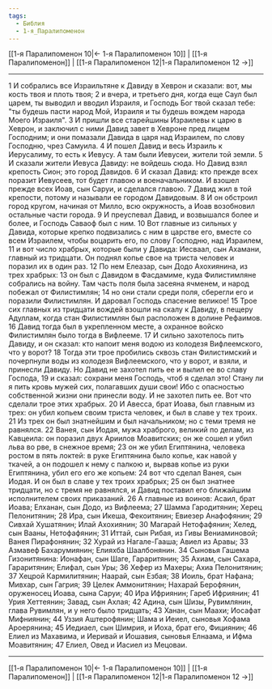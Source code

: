 ```yaml
---
tags:
  - Библия
  - 1-я_Паралипоменон
---
```

[[1-я Паралипоменон 10|← 1-я Паралипоменон 10]] | [[1-я Паралипоменон]] | [[1-я Паралипоменон 12|1-я Паралипоменон 12 →]]

---
1 И собрались все Израильтяне к Давиду в Хеврон и сказали: вот, мы кость твоя и плоть твоя;
2 и вчера, и третьего дня, когда еще Саул был царем, ты выводил и вводил Израиля, и Господь Бог твой сказал тебе: "ты будешь пасти народ Мой, Израиля и ты будешь вождем народа Моего Израиля".
3 И пришли все старейшины Израилевы к царю в Хеврон, и заключил с ними Давид завет в Хевроне пред лицем Господним; и они помазали Давида в царя над Израилем, по слову Господню, чрез Самуила.
4 И пошел Давид и весь Израиль к Иерусалиму, то есть к Иевусу. А там были Иевусеи, жители той земли.
5 И сказали жители Иевуса Давиду: не войдешь сюда. Но Давид взял крепость Сион; это город Давидов.
6 И сказал Давид: кто прежде всех поразит Иевусеев, тот будет главою и военачальником. И взошел прежде всех Иоав, сын Саруи, и сделался главою.
7 Давид жил в той крепости, потому и называли ее городом Давидовым.
8 И он обстроил город кругом, начиная от Милло, всю окружность, а Иоав возобновил остальные части города.
9 И преуспевал Давид, и возвышался более и более, и Господь Саваоф был с ним.
10 Вот главные из сильных у Давида, которые крепко подвизались с ним в царстве его, вместе со всем Израилем, чтобы воцарить его, по слову Господню, над Израилем,
11 и вот число храбрых, которые были у Давида: Иесваал, сын Ахамани, главный из тридцати. Он поднял копье свое на триста человек и поразил их в один раз.
12 По нем Елеазар, сын Додо Ахохиянина, из трех храбрых:
13 он был с Давидом в Фасдамиме, куда Филистимляне собрались на войну. Там часть поля была засеяна ячменем, и народ побежал от Филистимлян;
14 но они стали среди поля, сберегли его и поразили Филистимлян. И даровал Господь спасение великое!
15 Трое сих главных из тридцати вождей взошли на скалу к Давиду, в пещеру Адуллам, когда стан Филистимлян был расположен в долине Рефаимов.
16 Давид тогда был в укрепленном месте, а охранное войско Филистимлян было тогда в Вифлееме.
17 И сильно захотелось пить Давиду, и он сказал: кто напоит меня водою из колодезя Вифлеемского, что у ворот?
18 Тогда эти трое пробились сквозь стан Филистимский и почерпнули воды из колодезя Вифлеемского, что у ворот, и взяли, и принесли Давиду. Но Давид не захотел пить ее и вылил ее во славу Господа,
19 и сказал: сохрани меня Господь, чтоб я сделал это! Стану ли я пить кровь мужей сих, полагавших души свои! Ибо с опасностью собственной жизни они принесли воду. И не захотел пить ее. Вот что сделали трое этих храбрых.
20 И Авесса, брат Иоава, был главным из трех: он убил копьем своим триста человек, и был в славе у тех троих.
21 Из трех он был знатнейшим и был начальником; но с теми тремя не равнялся.
22 Ванея, сын Иодая, мужа храброго, великий по делам, из Кавцеила: он поразил двух Ариилов Моавитских; он же сошел и убил льва во рве, в снежное время;
23 он же убил Египтянина, человека ростом в пять локтей: в руке Египтянина было копье, как навой у ткачей, а он подошел к нему с палкою и, вырвав копье из руки Египтянина, убил его его же копьем:
24 вот что сделал Ванея, сын Иодая. И он был в славе у тех троих храбрых;
25 он был знатнее тридцати, но с тремя не равнялся, и Давид поставил его ближайшим исполнителем своих приказаний.
26 А главные из воинов: Асаил, брат Иоава; Елханан, сын Додо, из Вифлеема;
27 Шамма Гародитянин; Херец Пелонитянин;
28 Ира, сын Икеша, Фекоитянин; Евиезер Анафофянин;
29 Сивхай Хушатянин; Илай Ахохиянин;
30 Магарай Нетофафянин; Хелед, сын Вааны, Нетофафянин;
31 Иттай, сын Рибая, из Гивы Вениаминовой; Ванея Пирафонянин;
32 Хурай из Нагале-Гааша; Авиел из Аравы;
33 Азмавеф Бахарумиянин; Елияхба Шаалбонянин.
34 Сыновья Гашема Гизонитянина: Ионафан, сын Шаге, Гараритянин;
35 Ахиам, сын Сахара, Гараритянин; Елифал, сын Уры;
36 Хефер из Махеры; Ахиа Пелонитянин;
37 Хецрой Кармилитянин; Наарай, сын Езбая;
38 Иоиль, брат Нафана; Мивхар, сын Гагрия;
39 Целек Аммонитянин; Нахарай Берофянин, оруженосец Иоава, сына Саруи;
40 Ира Ифриянин; Гареб Ифриянин;
41 Урия Хеттеянин; Завад, сын Ахлая;
42 Адина, сын Шизы, Рувимлянин, глава Рувимлян, и у него было тридцать;
43 Ханан, сын Маахи; Иосафат Мифниянин;
44 Уззия Аштерофянин; Шама и Иеиел, сыновья Хофама Ароерянина;
45 Иедиаел, сын Шимрия, и Иоха, брат его, Фициянин;
46 Елиел из Махавима, и Иеривай и Иошавия, сыновья Елнаама, и Ифма Моавитянин;
47 Елиел, Овед и Иасиел из Мецоваи.

---
[[1-я Паралипоменон 10|← 1-я Паралипоменон 10]] | [[1-я Паралипоменон]] | [[1-я Паралипоменон 12|1-я Паралипоменон 12 →]]